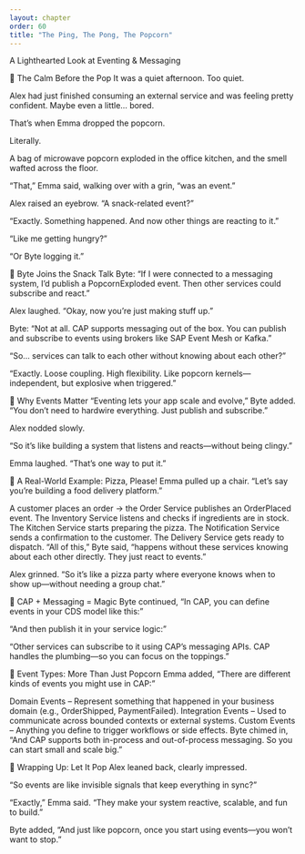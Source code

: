```yaml
---
layout: chapter
order: 60
title: "The Ping, The Pong, The Popcorn"
---
```

A Lighthearted Look at Eventing & Messaging

🍿 The Calm Before the Pop
It was a quiet afternoon. Too quiet.

Alex had just finished consuming an external service and was feeling pretty confident. Maybe even a little… bored.

That’s when Emma dropped the popcorn.

Literally.

A bag of microwave popcorn exploded in the office kitchen, and the smell wafted across the floor.

“That,” Emma said, walking over with a grin, “was an event.”

Alex raised an eyebrow. “A snack-related event?”

“Exactly. Something happened. And now other things are reacting to it.”

“Like me getting hungry?”

“Or Byte logging it.”

📣 Byte Joins the Snack Talk
Byte: “If I were connected to a messaging system, I’d publish a PopcornExploded event. Then other services could subscribe and react.”

Alex laughed. “Okay, now you’re just making stuff up.”

Byte: “Not at all. CAP supports messaging out of the box. You can publish and subscribe to events using brokers like SAP Event Mesh or Kafka.”

“So… services can talk to each other without knowing about each other?”

“Exactly. Loose coupling. High flexibility. Like popcorn kernels—independent, but explosive when triggered.”

🧠 Why Events Matter
“Eventing lets your app scale and evolve,” Byte added. “You don’t need to hardwire everything. Just publish and subscribe.”

Alex nodded slowly.

“So it’s like building a system that listens and reacts—without being clingy.”

Emma laughed. “That’s one way to put it.”

🍕 A Real-World Example: Pizza, Please!
Emma pulled up a chair. “Let’s say you’re building a food delivery platform.”

A customer places an order → the Order Service publishes an OrderPlaced event.
The Inventory Service listens and checks if ingredients are in stock.
The Kitchen Service starts preparing the pizza.
The Notification Service sends a confirmation to the customer.
The Delivery Service gets ready to dispatch.
“All of this,” Byte said, “happens without these services knowing about each other directly. They just react to events.”

Alex grinned. “So it’s like a pizza party where everyone knows when to show up—without needing a group chat.”

🧩 CAP + Messaging = Magic
Byte continued, “In CAP, you can define events in your CDS model like this:”


“And then publish it in your service logic:”


“Other services can subscribe to it using CAP’s messaging APIs. CAP handles the plumbing—so you can focus on the toppings.”

🔄 Event Types: More Than Just Popcorn
Emma added, “There are different kinds of events you might use in CAP:”

Domain Events – Represent something that happened in your business domain (e.g., OrderShipped, PaymentFailed).
Integration Events – Used to communicate across bounded contexts or external systems.
Custom Events – Anything you define to trigger workflows or side effects.
Byte chimed in, “And CAP supports both in-process and out-of-process messaging. So you can start small and scale big.”

🎉 Wrapping Up: Let It Pop
Alex leaned back, clearly impressed.

“So events are like invisible signals that keep everything in sync?”

“Exactly,” Emma said. “They make your system reactive, scalable, and fun to build.”

Byte added, “And just like popcorn, once you start using events—you won’t want to stop.”
